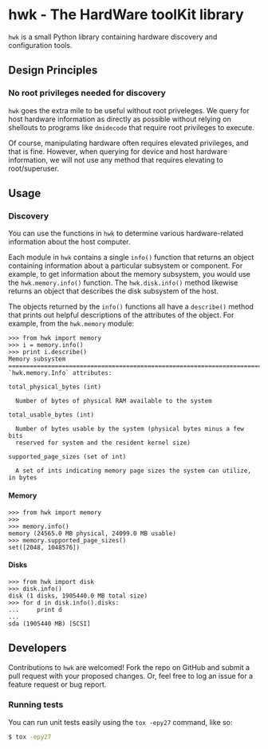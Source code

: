 # hwk - The HardWare toolKit library

`hwk` is a small Python library containing hardware discovery and configuration
tools.

## Design Principles

### No root privileges needed for discovery

`hwk` goes the extra mile to be useful without root priveleges. We query for
host hardware information as directly as possible without relying on shellouts
to programs like `dmidecode` that require root privileges to execute.

Of course, manipulating hardware often requires elevated privileges, and that
is fine. However, when querying for device and host hardware information, we
will not use any method that requires elevating to root/superuser.

## Usage

### Discovery

You can use the functions in `hwk` to determine various
hardware-related information about the host computer.

Each module in `hwk` contains a single `info()` function that returns an object
containing information about a particular subsystem or component. For example,
to get information about the memory subsystem, you would use the
`hwk.memory.info()` function. The `hwk.disk.info()` method likewise returns an
object that describes the disk subsystem of the host.

The objects returned by the `info()` functions all have a `describe()` method
that prints out helpful descriptions of the attributes of the object. For
example, from the `hwk.memory` module:

```
>>> from hwk import memory
>>> i = memory.info()
>>> print i.describe()
Memory subsystem
===============================================================================
`hwk.memory.Info` attributes:

total_physical_bytes (int)

  Number of bytes of physical RAM available to the system

total_usable_bytes (int)

  Number of bytes usable by the system (physical bytes minus a few bits
  reserved for system and the resident kernel size)

supported_page_sizes (set of int)

  A set of ints indicating memory page sizes the system can utilize, in bytes
```

#### Memory

```
>>> from hwk import memory
>>> 
>>> memory.info()
memory (24565.0 MB physical, 24099.0 MB usable)
>>> memory.supported_page_sizes()
set([2048, 1048576])
```

#### Disks

```
>>> from hwk import disk
>>> disk.info()
disk (1 disks, 1905440.0 MB total size)
>>> for d in disk.info().disks:
...     print d
... 
sda (1905440 MB) [SCSI]
```

## Developers

Contributions to `hwk` are welcomed! Fork the repo on GitHub and submit a pull
request with your proposed changes. Or, feel free to log an issue for a feature
request or bug report.

### Running tests

You can run unit tests easily using the `tox -epy27` command, like so:

```bash
$ tox -epy27
```
